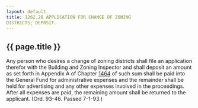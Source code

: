 ```yaml
---
layout: default 
title: 1262.28 APPLICATION FOR CHANGE OF ZONING
DISTRICTS; DEPOSIT.
---
```


{{ page.title }}
----------------

Any person who desires a change of zoning districts shall file an
application therefor with the Building and Zoning Inspector and shall
deposit an amount as set forth in Appendix A of Chapter
[1464](58d37b9c.html) of such sum shall be paid into the General Fund
for administrative expenses and the remainder shall be held for
advertising and any other expenses involved in the proceedings. After
all expenses are paid, the remaining amount shall be returned to the
applicant. (Ord. 93-46. Passed 7-1-93.)

